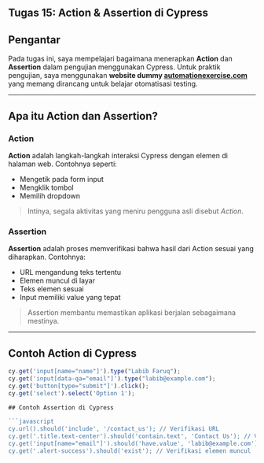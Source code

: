 ## Tugas 15: Action & Assertion di Cypress

## Pengantar

Pada tugas ini, saya mempelajari bagaimana menerapkan **Action** dan **Assertion** dalam pengujian menggunakan Cypress. Untuk praktik pengujian, saya menggunakan **website dummy [automationexercise.com](https://automationexercise.com)** yang memang dirancang untuk belajar otomatisasi testing.

---

##  Apa itu Action dan Assertion?

### Action
**Action** adalah langkah-langkah interaksi Cypress dengan elemen di halaman web. Contohnya seperti:
- Mengetik pada form input
- Mengklik tombol
- Memilih dropdown

> Intinya, segala aktivitas yang meniru pengguna asli disebut *Action*.

### Assertion
**Assertion** adalah proses memverifikasi bahwa hasil dari Action sesuai yang diharapkan. Contohnya:
- URL mengandung teks tertentu
- Elemen muncul di layar
- Teks elemen sesuai
- Input memiliki value yang tepat

> Assertion membantu memastikan aplikasi berjalan sebagaimana mestinya.

---

## Contoh Action di Cypress

```javascript
cy.get('input[name="name"]').type("Labib Faruq");
cy.get('input[data-qa="email"]').type("labib@example.com");
cy.get('button[type="submit"]').click();
cy.get('select').select('Option 1');

## Contoh Assertion di Cypress

```javascript
cy.url().should('include', '/contact_us'); // Verifikasi URL
cy.get('.title.text-center').should('contain.text', 'Contact Us'); // Verifikasi teks
cy.get('input[name="email"]').should('have.value', 'labib@example.com'); // Verifikasi input
cy.get('.alert-success').should('exist'); // Verifikasi elemen muncul
